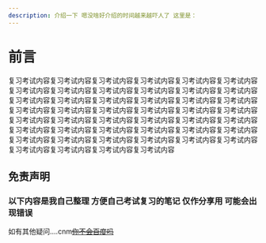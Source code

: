 ```yaml
---
description: 介绍一下 嗯没啥好介绍的时间越来越吓人了 这里是：
---
```


# 前言

复习考试内容复习考试内容复习考试内容复习考试内容复习考试内容复习考试内容复习考试内容复习考试内容复习考试内容复习考试内容复习考试内容复习考试内容复习考试内容复习考试内容复习考试内容复习考试内容复习考试内容复习考试内容复习考试内容复习考试内容复习考试内容复习考试内容复习考试内容复习考试内容复习考试内容复习考试内容复习考试内容复习考试内容复习考试内容复习考试内容复习考试内容复习考试内容复习考试内容复习考试内容复习考试内容复习考试内容复习考试内容复习考试内容复习考试内容复习考试内容复习考试内容复习考试内容复习考试内容复习考试内容复习考试内容复习考试内容

## 免责声明

### 以下内容是我自己整理 方便自己考试复习的笔记 仅作分享用 可能会出现错误

如有其他疑问....cnm[~~你不会百度吗~~](http://www.baidu.com)
